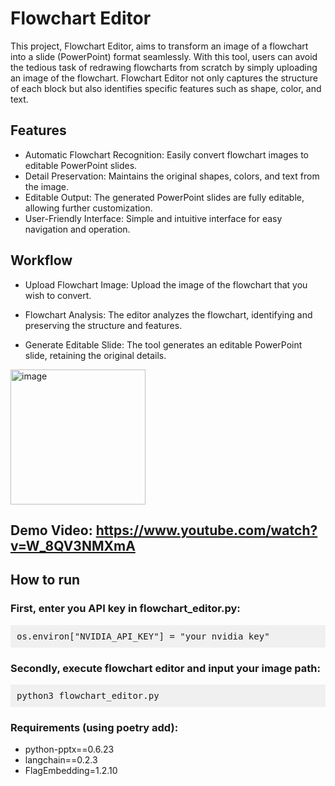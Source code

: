 # Flowchart Editor

This project, Flowchart Editor, aims to transform an image of a flowchart into a slide (PowerPoint) format seamlessly. With this tool, users can avoid the tedious task of redrawing flowcharts from scratch by simply uploading an image of the flowchart. Flowchart Editor not only captures the structure of each block but also identifies specific features such as shape, color, and text.

## Features
- Automatic Flowchart Recognition: Easily convert flowchart images to editable PowerPoint slides.
- Detail Preservation: Maintains the original shapes, colors, and text from the image.
- Editable Output: The generated PowerPoint slides are fully editable, allowing further customization.
- User-Friendly Interface: Simple and intuitive interface for easy navigation and operation.


## Workflow 
- Upload Flowchart Image:
Upload the image of the flowchart that you wish to convert.

- Flowchart Analysis:
The editor analyzes the flowchart, identifying and preserving the structure and features.

- Generate Editable Slide:
The tool generates an editable PowerPoint slide, retaining the original details.

<img width="216" alt="image" src="https://github.com/ryanrwei/nvidia_ai_agent_contest_flowchart_editor/assets/55873378/9657bbd9-264c-4b82-abeb-022628862c58">

## Demo Video: https://www.youtube.com/watch?v=W_8QV3NMXmA

## How to run 

### First, enter you API key in flowchart_editor.py:
<pre style="background-color: #f0f0f0; padding: 10px;">
os.environ["NVIDIA_API_KEY"] = "your nvidia key"
</pre>

### Secondly, execute flowchart editor and input your image path:
<pre style="background-color: #f0f0f0; padding: 10px;">
python3 flowchart_editor.py
</pre>

### Requirements (using poetry add):
- python-pptx==0.6.23     
- langchain==0.2.3  
- FlagEmbedding=1.2.10

